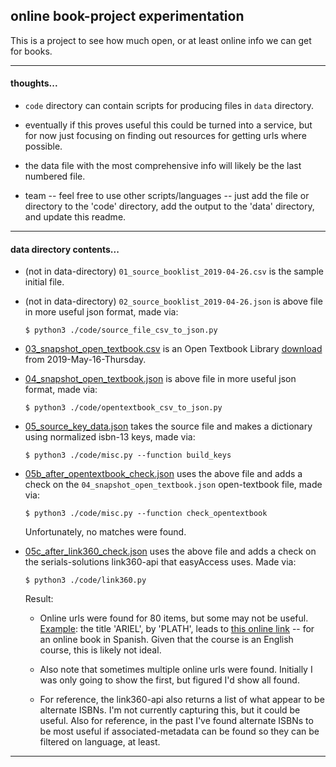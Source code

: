 ## online book-project experimentation

This is a project to see how much open, or at least online info we can get for books.

---

#### thoughts...

- `code` directory can contain scripts for producing files in `data` directory.

- eventually if this proves useful this could be turned into a service, but for now just focusing on finding out resources for getting urls where possible.

- the data file with the most comprehensive info will likely be the last numbered file.

- team -- feel free to use other scripts/languages -- just add the file or directory to the 'code' directory, add the output to the 'data' directory, and update this readme.


---

#### data directory contents...

- (not in data-directory) `01_source_booklist_2019-04-26.csv` is the sample initial file.

- (not in data-directory) `02_source_booklist_2019-04-26.json` is above file in more useful json format, made via:

    `$ python3 ./code/source_file_csv_to_json.py`

- [03_snapshot_open_textbook.csv](https://github.com/birkin/book_work_project/blob/master/data/03_snapshot_open_textbook.csv) is an Open Textbook Library [download](https://open.umn.edu/opentextbooks/download.csv) from 2019-May-16-Thursday.

- [04_snapshot_open_textbook.json](https://github.com/birkin/book_work_project/blob/master/data/04_snapshot_open_textbook.json) is above file in more useful json format, made via:

    `$ python3 ./code/opentextbook_csv_to_json.py`

- [05_source_key_data.json](https://github.com/birkin/book_work_project/blob/master/data/05_source_key_data.json) takes the source file and makes a dictionary using normalized isbn-13 keys, made via:

    `$ python3 ./code/misc.py --function build_keys`

- [05b_after_opentextbook_check.json](https://github.com/birkin/book_work_project/blob/master/data/05b_after_opentextbook_check.json) uses the above file and adds a check on the `04_snapshot_open_textbook.json` open-textbook file, made via:

    `$ python3 ./code/misc.py --function check_opentextbook`

    Unfortunately, no matches were found.

- [05c_after_link360_check.json](https://github.com/birkin/book_work_project/blob/master/data/05c_after_link360_check.json) uses the above file and adds a check on the serials-solutions link360-api that easyAccess uses. Made via:

    `$ python3 ./code/link360.py`

    Result:

    - Online urls were found for 80 items, but some may not be useful. [Example](https://github.com/birkin/book_work_project/blob/0590af148637d7cd5f88cd146d237b3bf9cab899/data/05c_after_link360_check.json#L42-L53): the title 'ARIEL', by 'PLATH', leads to [this online link](https://login.revproxy.brown.edu/login?url=http://search.ebscohost.com/login.aspx?direct=true&scope=site&db=e000xna&AN=263932) -- for an online book in Spanish. Given that the course is an English course, this is likely not ideal.

    - Also note that sometimes multiple online urls were found. Initially I was only going to show the first, but figured I'd show all found.

    - For reference, the link360-api also returns a list of what appear to be alternate ISBNs. I'm not currently capturing this, but it could be useful. Also for reference, in the past I've found alternate ISBNs to be most useful if associated-metadata can be found so they can be filtered on language, at least.

---
